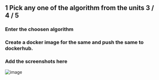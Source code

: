 ## 1 Pick any one of the algorithm from the units 3 / 4 / 5
###  Enter the choosen algorithm
###  Create a docker image for the same and push the same to dockerhub.
###  Add the screenshots here
![image](https://github.com/user-attachments/assets/801860e3-e516-4689-9ab7-2e4148a2e1c2)
